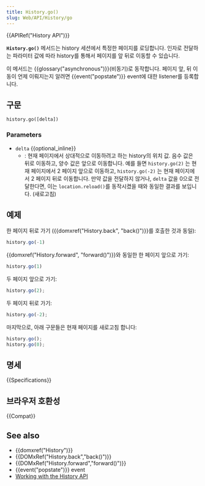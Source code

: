 ```yaml
---
title: History.go()
slug: Web/API/History/go
---
```

{{APIRef("History API")}}

**`History.go()`** 메서드는 history 세션에서 특정한 페이지를 로딩합니다. 인자로 전달하는 파라미터 값에 따라 history를 통해서 페이지를 앞 뒤로 이동할 수 있습니다.

이 메서드는 {{glossary("asynchronous")}}(비동기)로 동작합니다. 페이지 앞, 뒤 이동이 언제 이뤄지는지 알려면 {{event("popstate")}} event에 대한 listener를 등록합니다.

## 구문

    history.go([delta])

### Parameters

- `delta` {{optional_inline}}
  - : 현재 페이지에서 상대적으로 이동하려고 하는 history의 위치 값. 음수 값은 뒤로 이동하고, 양수 값은 앞으로 이동합니다. 예를 들면 `history.go(2)` 는 현재 페이지에서 2 페이지 앞으로 이동하고, `history.go(-2)` 는 현재 페이지에서 2 페이지 뒤로 이동합니다. 만약 값을 전달하지 않거나, `delta` 값을 0으로 전달한다면, 이는 `location.reload()`를 동작시켰을 때와 동일한 결과를 보입니다. (새로고침)

## 예제

한 페이지 뒤로 가기 ({{domxref("History.back", "back()")}}를 호출한 것과 동일):

```js
history.go(-1)
```

{{domxref("History.forward", "forward()")}}와 동일한 한 페이지 앞으로 가기:

```js
history.go(1)
```

두 페이지 앞으로 가기:

```js
history.go(2);
```

두 페이지 뒤로 가기:

```js
history.go(-2);
```

마지막으로, 아래 구문들은 현재 페이지를 새로고침 합니다:

```js
history.go();
history.go(0);
```

## 명세

{{Specifications}}

## 브라우저 호환성

{{Compat}}

## See also

- {{domxref("History")}}
- {{DOMxRef("History.back","back()")}}
- {{DOMxRef("History.forward","forward()")}}
- {{event("popstate")}} event
- [Working with the History API](/ko/docs/Web/API/History_API/Working_with_the_History_API)
